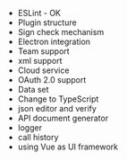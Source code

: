 - ESLint - OK
- Plugin structure
- Sign check mechanism
- Electron integration
- Team support
- xml support
- Cloud service
- OAuth 2.0 support
- Data set
- Change to TypeScript
- json editor and verify
- API document generator
- logger
- call history
- using Vue as UI framework
